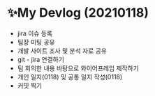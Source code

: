 # ✨My Devlog (20210118)

- jira 이슈 등록
- 팀장 미팅 공유 
- 개발 사이트 조사 및 분석 자료 공유 
- git - jira 연결하기
- 팀 회의한 내용 바탕으로 와이어프레임 제작하기
- 개인 일지(0118) 및 공통 일지 작성(0118)
- 커밋 찍기
